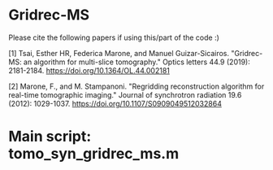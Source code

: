 # Gridrec-MS

Please cite the following papers if using this/part of the code :)

[1] Tsai, Esther HR, Federica Marone, and Manuel Guizar-Sicairos. "Gridrec-MS: an algorithm for multi-slice tomography." Optics letters 44.9 (2019): 2181-2184. https://doi.org/10.1364/OL.44.002181 

[2] Marone, F., and M. Stampanoni. "Regridding reconstruction algorithm for real-time tomographic imaging." Journal of synchrotron radiation 19.6 (2012): 1029-1037. https://doi.org/10.1107/S0909049512032864

# Main script: tomo_syn_gridrec_ms.m

